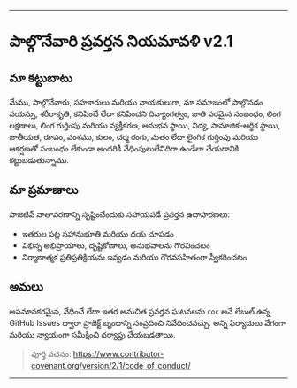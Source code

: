-----
# పాల్గొనేవారి ప్రవర్తన నియమావళి v2.1

## మా కట్టుబాటు
మేము, పాల్గొనేవారు, సహకారులు మరియు నాయకులుగా, మా సమాజంలో పాల్గొనడం వయస్సు, శరీరాకృతి, కనిపించే లేదా కనిపించని దివ్యాంగత్వం, జాతి పరమైన సంబంధం, లింగ లక్షణాలు, లింగ గుర్తింపు మరియు వ్యక్తీకరణ, అనుభవ స్థాయి, విద్య, సామాజిక–ఆర్థిక స్థాయి, జాతీయత, రూపం, వంశము, కులం, చర్మ రంగు, మతం లేదా లైంగిక గుర్తింపు మరియు ఆకర్షణతో సంబంధం లేకుండా అందరికీ వేధింపులులేనిదిగా ఉండేలా చేయడానికి కట్టుబడుతున్నాము.

## మా ప్రమాణాలు
పాజిటివ్ వాతావరణాన్ని సృష్టించేందుకు సహాయపడే ప్రవర్తన ఉదాహరణలు:
- ఇతరుల పట్ల సహానుభూతి మరియు దయ చూపడం
- విభిన్న అభిప్రాయాలు, దృష్టికోణాలు, అనుభవాలను గౌరవించటం
- నిర్మాణాత్మక ప్రతిప్రతిక్రియను ఇవ్వడం మరియు గౌరవసహితంగా స్వీకరించటం

## అమలు
అపమానకరమైన, వేధించే లేదా ఇతర అనుచిత ప్రవర్తన ఘటనలను `coc` అనే లేబుల్ ఉన్న GitHub Issues ద్వారా ప్రాజెక్ట్ బృందాన్ని సంప్రదించి నివేదించవచ్చు. అన్ని ఫిర్యాదులు వేగంగా మరియు న్యాయంగా సమీక్షించి దర్యాప్తు చేయబడతాయి.

> పూర్తి వచనం: https://www.contributor-covenant.org/version/2/1/code_of_conduct/ 
-----